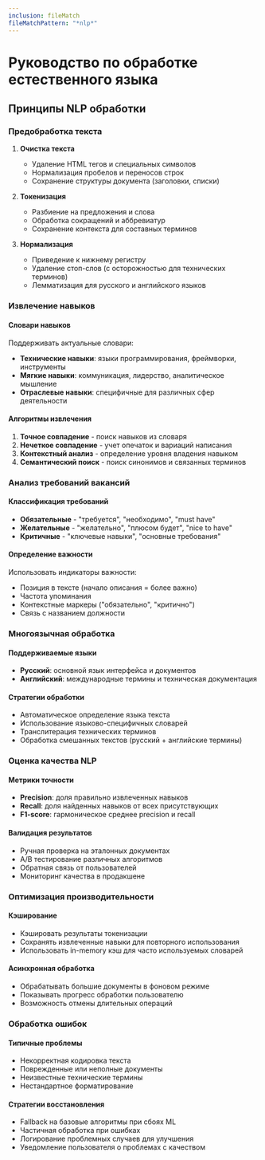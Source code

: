 ```yaml
---
inclusion: fileMatch
fileMatchPattern: "*nlp*"
---
```


# Руководство по обработке естественного языка

## Принципы NLP обработки

### Предобработка текста

1. **Очистка текста**

   - Удаление HTML тегов и специальных символов
   - Нормализация пробелов и переносов строк
   - Сохранение структуры документа (заголовки, списки)

2. **Токенизация**

   - Разбиение на предложения и слова
   - Обработка сокращений и аббревиатур
   - Сохранение контекста для составных терминов

3. **Нормализация**
   - Приведение к нижнему регистру
   - Удаление стоп-слов (с осторожностью для технических терминов)
   - Лемматизация для русского и английского языков

### Извлечение навыков

#### Словари навыков

Поддерживать актуальные словари:

- **Технические навыки**: языки программирования, фреймворки, инструменты
- **Мягкие навыки**: коммуникация, лидерство, аналитическое мышление
- **Отраслевые навыки**: специфичные для различных сфер деятельности

#### Алгоритмы извлечения

1. **Точное совпадение** - поиск навыков из словаря
2. **Нечеткое совпадение** - учет опечаток и вариаций написания
3. **Контекстный анализ** - определение уровня владения навыком
4. **Семантический поиск** - поиск синонимов и связанных терминов

### Анализ требований вакансий

#### Классификация требований

- **Обязательные** - "требуется", "необходимо", "must have"
- **Желательные** - "желательно", "плюсом будет", "nice to have"
- **Критичные** - "ключевые навыки", "основные требования"

#### Определение важности

Использовать индикаторы важности:

- Позиция в тексте (начало описания = более важно)
- Частота упоминания
- Контекстные маркеры ("обязательно", "критично")
- Связь с названием должности

### Многоязычная обработка

#### Поддерживаемые языки

- **Русский**: основной язык интерфейса и документов
- **Английский**: международные термины и техническая документация

#### Стратегии обработки

- Автоматическое определение языка текста
- Использование языково-специфичных словарей
- Транслитерация технических терминов
- Обработка смешанных текстов (русский + английские термины)

### Оценка качества NLP

#### Метрики точности

- **Precision**: доля правильно извлеченных навыков
- **Recall**: доля найденных навыков от всех присутствующих
- **F1-score**: гармоническое среднее precision и recall

#### Валидация результатов

- Ручная проверка на эталонных документах
- A/B тестирование различных алгоритмов
- Обратная связь от пользователей
- Мониторинг качества в продакшене

### Оптимизация производительности

#### Кэширование

- Кэшировать результаты токенизации
- Сохранять извлеченные навыки для повторного использования
- Использовать in-memory кэш для часто используемых словарей

#### Асинхронная обработка

- Обрабатывать большие документы в фоновом режиме
- Показывать прогресс обработки пользователю
- Возможность отмены длительных операций

### Обработка ошибок

#### Типичные проблемы

- Некорректная кодировка текста
- Поврежденные или неполные документы
- Неизвестные технические термины
- Нестандартное форматирование

#### Стратегии восстановления

- Fallback на базовые алгоритмы при сбоях ML
- Частичная обработка при ошибках
- Логирование проблемных случаев для улучшения
- Уведомление пользователя о проблемах с качеством

